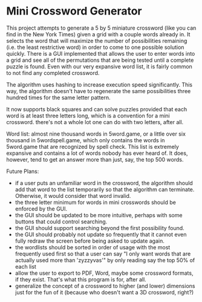 Mini Crossword Generator
========================

This project attempts to generate a 5 by 5 miniature crossword (like you can find in the New York Times) given a grid with a couple words already in. It selects the word that will maximize the number of possibilities remaining (i.e. the least restrictive word) in order to come to one possible solution quickly. There is a GUI implemented that allows the user to enter words into a grid and see all of the permutations that are being tested until a complete puzzle is found. Even with our very expansive word list, it is fairly common to not find any completed crossword. 

The algorithm uses hashing to increase execution speed significantly. This way, the algorithm doesn't have to regenerate the same possibilities three hundred times for the same letter pattern. 

It now supports black squares and can solve puzzles provided that each word is at least three letters long, which is a convention for a mini crossword. there's not a whole lot one can do with two letters, after all.

Word list: almost nine thousand words in 5word.game, or a little over six thousand in 5wordspell.game, which only contains the words in 5word.game that are recognized by spell check. This list is extremely expansive and contains a lot of words nobody has ever heard of. It does, however, tend to get an answer more than just, say, the top 500 words. 

Future Plans:

* if a user puts an unfamiliar word in the crossword, the algorithm should add that word to the list temporarily so that the algorithm can terminate. Otherwise, it would consider that word invalid.
* the three letter minimum for words in mini crosswords should be enforced by the GUI.
* the GUI should be updated to be more intuitive, perhaps with some buttons that could control searching.
* the GUI should support searching beyond the first possibility found.
* the GUI should probably not update so frequently that it cannot even fully redraw the screen before being asked to update again.
* the wordlists should be sorted in order of usage with the most frequently used first so that a user can say "I only want words that are actually used more than 'zyzzyvas'" by only reading say the top 50% of each list
* allow the user to export to PDF, Word, maybe some crossword formats, if they exist. That's what this program is for, after all.
* generalize the concept of a crossword to higher (and lower) dimensions just for the fun of it (because who doesn't want a 3D crossword, right?)